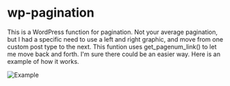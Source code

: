 wp-pagination
=============

This is a WordPress function for pagination. Not your average pagination, but I had a specific need to use a left and right graphic, and move from one custom post type to the next. This funtion uses get_pagenum_link() to let me move back and forth. I'm sure there could be an easier way. Here is an example of how it works.

![Example](thomallen.github.com/wp-pagination/img/image.jpg)
